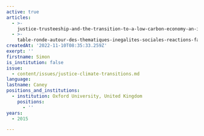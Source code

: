 ```yaml
---
active: true
articles:
  - >-
    justice-trusteeship-and-the-transition-to-a-low-carbon-economy-an-integrated-approach
  - >-
    table-ronde-autour-des-thematiques-inegalites-sociales-reactions-face-au-changement-et-gouvernance-et-democratie-
createdAt: '2022-11-10T08:35:33.259Z'
exerpt: ''
firstname: Simon
is_institution: false
issue:
  - content/issues/justice-climate-transitions.md
language:
lastname: Caney
positions_and_institutions:
  - institution: Oxford University, United Kingdom
    positions:
      - ''
years:
  - 2015

---
```

